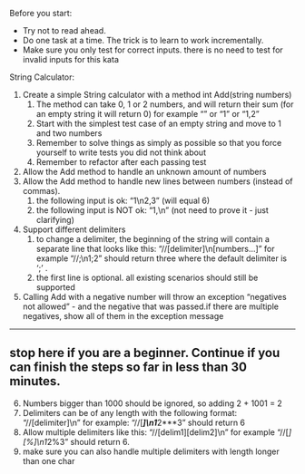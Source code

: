Before you start:
 
- Try not to read ahead.
- Do one task at a time. The trick is to learn to work incrementally.
- Make sure you only test for correct inputs. there is no need to test for invalid inputs for this kata
 
String Calculator:

1) Create a simple String calculator with a method int Add(string numbers)
    1. The method can take 0, 1 or 2 numbers, and will return their sum (for an empty string it will return 0) for example “” or “1” or “1,2”
    2. Start with the simplest test case of an empty string and move to 1 and two numbers
    3. Remember to solve things as simply as possible so that you force yourself to write tests you did not think about
    4. Remember to refactor after each passing test
2) Allow the Add method to handle an unknown amount of numbers
3) Allow the Add method to handle new lines between numbers (instead of commas).
    1. the following input is ok:  “1\n2,3”  (will equal 6)
    2. the following input is NOT ok:  “1,\n” (not need to prove it - just clarifying)
4) Support different delimiters
    1. to change a delimiter, the beginning of the string will contain a separate line that looks like this:   “//[delimiter]\n[numbers…]” for example “//;\n1;2” should return three where the default delimiter is ‘;’ .
    2. the first line is optional. all existing scenarios should still be supported
5) Calling Add with a negative number will throw an exception “negatives not allowed” - and the negative that was passed.if there are multiple negatives, show all of them in the exception message

----------------------------------------------------------------------------------
stop here if you are a beginner. Continue if you can finish the steps so far in less than 30 minutes.
----------------------------------------------------------------------------------

6) Numbers bigger than 1000 should be ignored, so adding 2 + 1001  = 2
7) Delimiters can be of any length with the following format:  “//[delimiter]\n” for example: “//[***]\n1***2***3” should return 6
8) Allow multiple delimiters like this:  “//[delim1][delim2]\n” for example “//[*][%]\n1*2%3” should return 6.
9) make sure you can also handle multiple delimiters with length longer than one char
